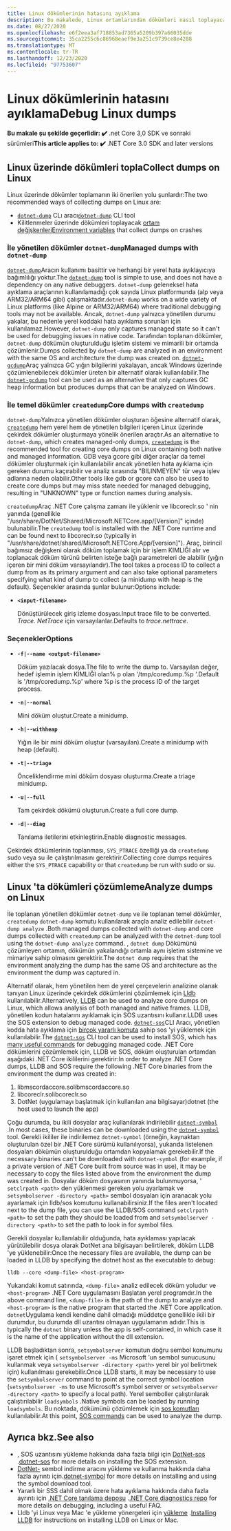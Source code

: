 ```yaml
---
title: Linux dökümlerinin hatasını ayıklama
description: Bu makalede, Linux ortamlarından dökümleri nasıl toplayacağınızı ve analiz edeceğinizi öğreneceksiniz.
ms.date: 08/27/2020
ms.openlocfilehash: e6f2eea3af718853ad7365a5209b397a66035dde
ms.sourcegitcommit: 35ca2255c6c86968eaef9e3a251c9739ce8e4288
ms.translationtype: MT
ms.contentlocale: tr-TR
ms.lasthandoff: 12/23/2020
ms.locfileid: "97753607"
---
```

# <a name="debug-linux-dumps"></a><span data-ttu-id="2391a-103">Linux dökümlerinin hatasını ayıklama</span><span class="sxs-lookup"><span data-stu-id="2391a-103">Debug Linux dumps</span></span>

<span data-ttu-id="2391a-104">**Bu makale şu şekilde geçerlidir: ✔️** .net Core 3,0 SDK ve sonraki sürümleri</span><span class="sxs-lookup"><span data-stu-id="2391a-104">**This article applies to: ✔️** .NET Core 3.0 SDK and later versions</span></span>

## <a name="collect-dumps-on-linux"></a><span data-ttu-id="2391a-105">Linux üzerinde dökümleri topla</span><span class="sxs-lookup"><span data-stu-id="2391a-105">Collect dumps on Linux</span></span>

<span data-ttu-id="2391a-106">Linux üzerinde dökümler toplamanın iki önerilen yolu şunlardır:</span><span class="sxs-lookup"><span data-stu-id="2391a-106">The two recommended ways of collecting dumps on Linux are:</span></span>

* <span data-ttu-id="2391a-107">[`dotnet-dump`](dotnet-dump.md) CLı aracı</span><span class="sxs-lookup"><span data-stu-id="2391a-107">[`dotnet-dump`](dotnet-dump.md) CLI tool</span></span>
* <span data-ttu-id="2391a-108">Kilitlenmeler üzerinde dökümleri toplayacak [ortam değişkenleri](dumps.md#collecting-dumps-on-crash)</span><span class="sxs-lookup"><span data-stu-id="2391a-108">[Environment variables](dumps.md#collecting-dumps-on-crash) that collect dumps on crashes</span></span>

### <a name="managed-dumps-with-dotnet-dump"></a><span data-ttu-id="2391a-109">İle yönetilen dökümler `dotnet-dump`</span><span class="sxs-lookup"><span data-stu-id="2391a-109">Managed dumps with `dotnet-dump`</span></span>

<span data-ttu-id="2391a-110">[`dotnet-dump`](dotnet-dump.md)Aracın kullanımı basittir ve herhangi bir yerel hata ayıklayıcıya bağımlılığı yoktur.</span><span class="sxs-lookup"><span data-stu-id="2391a-110">The [`dotnet-dump`](dotnet-dump.md) tool is simple to use, and does not have a dependency on any native debuggers.</span></span> <span data-ttu-id="2391a-111">`dotnet-dump` geleneksel hata ayıklama araçlarının kullanılamadığı çok sayıda Linux platformunda (alp veya ARM32/ARM64 gibi) çalışmaktadır.</span><span class="sxs-lookup"><span data-stu-id="2391a-111">`dotnet-dump` works on a wide variety of Linux platforms (like Alpine or ARM32/ARM64) where traditional debugging tools may not be available.</span></span> <span data-ttu-id="2391a-112">Ancak, `dotnet-dump` yalnızca yönetilen durumu yakalar, bu nedenle yerel koddaki hata ayıklama sorunları için kullanılamaz.</span><span class="sxs-lookup"><span data-stu-id="2391a-112">However, `dotnet-dump` only captures managed state so it can't be used for debugging issues in native code.</span></span> <span data-ttu-id="2391a-113">Tarafından toplanan dökümler, `dotnet-dump` dökümün oluşturulduğu işletim sistemi ve mimarili bir ortamda çözümlenir.</span><span class="sxs-lookup"><span data-stu-id="2391a-113">Dumps collected by `dotnet-dump` are analyzed in an environment with the same OS and architecture the dump was created on.</span></span> <span data-ttu-id="2391a-114">[`dotnet-gcdump`](dotnet-gcdump.md)Araç yalnızca GC yığın bilgilerini yakalayan, ancak Windows üzerinde çözümlenebilecek dökümler üreten bir alternatif olarak kullanılabilir.</span><span class="sxs-lookup"><span data-stu-id="2391a-114">The [`dotnet-gcdump`](dotnet-gcdump.md) tool can be used as an alternative that only captures GC heap information but produces dumps that can be analyzed on Windows.</span></span>

### <a name="core-dumps-with-createdump"></a><span data-ttu-id="2391a-115">İle temel dökümler `createdump`</span><span class="sxs-lookup"><span data-stu-id="2391a-115">Core dumps with `createdump`</span></span>

<span data-ttu-id="2391a-116">`dotnet-dump`Yalnızca yönetilen dökümler oluşturan öğesine alternatif olarak, [`createdump`](https://github.com/dotnet/runtime/blob/master/docs/design/coreclr/botr/xplat-minidump-generation.md) hem yerel hem de yönetilen bilgileri içeren Linux üzerinde çekirdek dökümler oluşturmaya yönelik önerilen araçtır.</span><span class="sxs-lookup"><span data-stu-id="2391a-116">As an alternative to `dotnet-dump`, which creates managed-only dumps, [`createdump`](https://github.com/dotnet/runtime/blob/master/docs/design/coreclr/botr/xplat-minidump-generation.md) is the recommended tool for creating core dumps on Linux containing both native and managed information.</span></span> <span data-ttu-id="2391a-117">GDB veya gcore gibi diğer araçlar da temel dökümler oluşturmak için kullanılabilir ancak yönetilen hata ayıklama için gereken durumu kaçırabilir ve analiz sırasında "BILINMEYEN" tür veya işlev adlarına neden olabilir.</span><span class="sxs-lookup"><span data-stu-id="2391a-117">Other tools like gdb or gcore can also be used to create core dumps but may miss state needed for managed debugging, resulting in "UNKNOWN" type or function names during analysis.</span></span>

<span data-ttu-id="2391a-118">`createdump`Araç .NET Core çalışma zamanı ile yüklenir ve libcoreclr.so ' nin yanında (genellikle "/usr/share/DotNet/Shared/Microsoft.NETCore.app/[Version]" içinde) bulunabilir.</span><span class="sxs-lookup"><span data-stu-id="2391a-118">The `createdump` tool is installed with the .NET Core runtime and can be found next to libcoreclr.so (typically in "/usr/share/dotnet/shared/Microsoft.NETCore.App/[version]").</span></span> <span data-ttu-id="2391a-119">Araç, birincil bağımsız değişkeni olarak döküm toplamak için bir işlem KIMLIĞI alır ve toplanacak döküm türünü belirten isteğe bağlı parametreleri de alabilir (yığın içeren bir mini döküm varsayılandır).</span><span class="sxs-lookup"><span data-stu-id="2391a-119">The tool takes a process ID to collect a dump from as its primary argument and can also take optional parameters specifying what kind of dump to collect (a minidump with heap is the default).</span></span> <span data-ttu-id="2391a-120">Seçenekler arasında şunlar bulunur:</span><span class="sxs-lookup"><span data-stu-id="2391a-120">Options include:</span></span>

- **`<input-filename>`**

  <span data-ttu-id="2391a-121">Dönüştürülecek giriş izleme dosyası.</span><span class="sxs-lookup"><span data-stu-id="2391a-121">Input trace file to be converted.</span></span> <span data-ttu-id="2391a-122">*Trace. NetTrace* için varsayılanlar.</span><span class="sxs-lookup"><span data-stu-id="2391a-122">Defaults to *trace.nettrace*.</span></span>

### <a name="options"></a><span data-ttu-id="2391a-123">Seçenekler</span><span class="sxs-lookup"><span data-stu-id="2391a-123">Options</span></span>

- **`-f|--name <output-filename>`**

  <span data-ttu-id="2391a-124">Döküm yazılacak dosya.</span><span class="sxs-lookup"><span data-stu-id="2391a-124">The file to write the dump to.</span></span> <span data-ttu-id="2391a-125">Varsayılan değer, hedef işlemin işlem KIMLIĞI olan% p olan '/tmp/coredump.%p '.</span><span class="sxs-lookup"><span data-stu-id="2391a-125">Default is '/tmp/coredump.%p' where %p is the process ID of the target process.</span></span>

- **`-n|--normal`**

  <span data-ttu-id="2391a-126">Mini döküm oluştur.</span><span class="sxs-lookup"><span data-stu-id="2391a-126">Create a minidump.</span></span>

- **`-h|--withheap`**

  <span data-ttu-id="2391a-127">Yığın ile bir mini döküm oluştur (varsayılan).</span><span class="sxs-lookup"><span data-stu-id="2391a-127">Create a minidump with heap (default).</span></span>

- **`-t|--triage`**

  <span data-ttu-id="2391a-128">Önceliklendirme mini döküm dosyası oluşturma.</span><span class="sxs-lookup"><span data-stu-id="2391a-128">Create a triage minidump.</span></span>

- **`-u|--full`**

  <span data-ttu-id="2391a-129">Tam çekirdek dökümü oluşturun.</span><span class="sxs-lookup"><span data-stu-id="2391a-129">Create a full core dump.</span></span>

- **`-d|--diag`**

  <span data-ttu-id="2391a-130">Tanılama iletilerini etkinleştirin.</span><span class="sxs-lookup"><span data-stu-id="2391a-130">Enable diagnostic messages.</span></span>

<span data-ttu-id="2391a-131">Çekirdek dökümlerinin toplanması, `SYS_PTRACE` özelliği ya da `createdump` sudo veya su ile çalıştırılmasını gerektirir.</span><span class="sxs-lookup"><span data-stu-id="2391a-131">Collecting core dumps requires either the `SYS_PTRACE` capability or that `createdump` be run with sudo or su.</span></span>

## <a name="analyze-dumps-on-linux"></a><span data-ttu-id="2391a-132">Linux 'ta dökümleri çözümleme</span><span class="sxs-lookup"><span data-stu-id="2391a-132">Analyze dumps on Linux</span></span>

<span data-ttu-id="2391a-133">İle toplanan yönetilen dökümler `dotnet-dump` ve ile toplanan temel dökümler, `createdump` `dotnet-dump` komutu kullanılarak araçla analiz edilebilir `dotnet-dump analyze` .</span><span class="sxs-lookup"><span data-stu-id="2391a-133">Both managed dumps collected with `dotnet-dump` and core dumps collected with `createdump` can be analyzed with the `dotnet-dump` tool using the `dotnet-dump analyze` command.</span></span> <span data-ttu-id="2391a-134">, `dotnet dump` Dökümünü çözümleyen ortamın, dökümün yakalandığı ortamla aynı işletim sistemine ve mimariye sahip olmasını gerektirir.</span><span class="sxs-lookup"><span data-stu-id="2391a-134">The `dotnet dump` requires that the environment analyzing the dump has the same OS and architecture as the environment the dump was captured in.</span></span>

<span data-ttu-id="2391a-135">Alternatif olarak, hem yönetilen hem de yerel çerçevelerin analizine olanak tanıyan Linux üzerinde çekirdek dökümlerini çözümlemek için [Lldb](https://lldb.llvm.org/) kullanılabilir.</span><span class="sxs-lookup"><span data-stu-id="2391a-135">Alternatively, [LLDB](https://lldb.llvm.org/) can be used to analyze core dumps on Linux, which allows analysis of both managed and native frames.</span></span> <span data-ttu-id="2391a-136">LLDB, yönetilen kodun hatalarını ayıklamak için SOS uzantısını kullanır.</span><span class="sxs-lookup"><span data-stu-id="2391a-136">LLDB uses the SOS extension to debug managed code.</span></span> <span data-ttu-id="2391a-137">[`dotnet-sos`](dotnet-sos.md)CLI Aracı, yönetilen kodda hata ayıklama için [birçok yararlı komuta](https://github.com/dotnet/diagnostics/blob/master/documentation/sos-debugging-extension.md) sahip sos 'yi yüklemek için kullanılabilir.</span><span class="sxs-lookup"><span data-stu-id="2391a-137">The [`dotnet-sos`](dotnet-sos.md) CLI tool can be used to install SOS, which has [many useful commands](https://github.com/dotnet/diagnostics/blob/master/documentation/sos-debugging-extension.md) for debugging managed code.</span></span> <span data-ttu-id="2391a-138">.NET Core dökümlerini çözümlemek için, LLDB ve SOS, döküm oluşturulan ortamdan aşağıdaki .NET Core ikililerini gerektirir:</span><span class="sxs-lookup"><span data-stu-id="2391a-138">In order to analyze .NET Core dumps, LLDB and SOS require the following .NET Core binaries from the environment the dump was created in:</span></span>

1. <span data-ttu-id="2391a-139">libmscordaccore.so</span><span class="sxs-lookup"><span data-stu-id="2391a-139">libmscordaccore.so</span></span>
2. <span data-ttu-id="2391a-140">libcoreclr.so</span><span class="sxs-lookup"><span data-stu-id="2391a-140">libcoreclr.so</span></span>
3. <span data-ttu-id="2391a-141">DotNet (uygulamayı başlatmak için kullanılan ana bilgisayar)</span><span class="sxs-lookup"><span data-stu-id="2391a-141">dotnet (the host used to launch the app)</span></span>

<span data-ttu-id="2391a-142">Çoğu durumda, bu ikili dosyalar araç kullanılarak indirilebilir [`dotnet-symbol`](dotnet-symbol.md) .</span><span class="sxs-lookup"><span data-stu-id="2391a-142">In most cases, these binaries can be downloaded using the [`dotnet-symbol`](dotnet-symbol.md) tool.</span></span> <span data-ttu-id="2391a-143">Gerekli ikililer ile indirilemez `dotnet-symbol` (örneğin, kaynaktan oluşturulan özel bir .NET Core sürümü kullanılıyorsa), yukarıda listelenen dosyaları dökümün oluşturulduğu ortamdan kopyalamak gerekebilir.</span><span class="sxs-lookup"><span data-stu-id="2391a-143">If the necessary binaries can't be downloaded with `dotnet-symbol` (for example, if a private version of .NET Core built from source was in use), it may be necessary to copy the files listed above from the environment the dump was created in.</span></span> <span data-ttu-id="2391a-144">Dosyalar döküm dosyasının yanında bulunmuyorsa, ' `setclrpath <path>` den yüklenmesi gereken yolu ayarlamak ve `setsymbolserver -directory <path>` sembol dosyaları için aranacak yolu ayarlamak için lldb/sos komutunu kullanabilirsiniz.</span><span class="sxs-lookup"><span data-stu-id="2391a-144">If the files aren't located next to the dump file, you can use the LLDB/SOS command `setclrpath <path>` to set the path they should be loaded from and `setsymbolserver -directory <path>` to set the path to look in for symbol files.</span></span>

<span data-ttu-id="2391a-145">Gerekli dosyalar kullanılabilir olduğunda, hata ayıklaması yapılacak yürütülebilir dosya olarak DotNet ana bilgisayarı belirtilerek, döküm LLDB 'ye yüklenebilir:</span><span class="sxs-lookup"><span data-stu-id="2391a-145">Once the necessary files are available, the dump can be loaded in LLDB by specifying the dotnet host as the executable to debug:</span></span>

```console
lldb --core <dump-file> <host-program>
```

<span data-ttu-id="2391a-146">Yukarıdaki komut satırında, `<dump-file>` analiz edilecek döküm yoludur ve `<host-program>` .NET Core uygulamasını Başlatan yerel programdır.</span><span class="sxs-lookup"><span data-stu-id="2391a-146">In the above command line, `<dump-file>` is the path of the dump to analyze and `<host-program>` is the native program that started the .NET Core application.</span></span> <span data-ttu-id="2391a-147">`dotnet`Uygulama kendi kendine dahil olmadığı müddetçe genellikle ikili bir durumdur, bu durumda dll uzantısı olmayan uygulamanın adıdır.</span><span class="sxs-lookup"><span data-stu-id="2391a-147">This is typically the `dotnet` binary unless the app is self-contained, in which case it is the name of the application without the dll extension.</span></span>

<span data-ttu-id="2391a-148">LLDB başladıktan sonra, `setsymbolserver` komutun doğru sembol konumunu işaret etmek için ( `setsymbolserver -ms` Microsoft 'un sembol sunucusunu kullanmak veya `setsymbolserver -directory <path>` yerel bir yol belirtmek için) kullanılması gerekebilir.</span><span class="sxs-lookup"><span data-stu-id="2391a-148">Once LLDB starts, it may be necessary to use the `setsymbolserver` command to point at the correct symbol location (`setsymbolserver -ms` to use Microsoft's symbol server or `setsymbolserver -directory <path>` to specify a local path).</span></span> <span data-ttu-id="2391a-149">Yerel semboller çalıştırılarak çalıştırılabilir `loadsymbols` .</span><span class="sxs-lookup"><span data-stu-id="2391a-149">Native symbols can be loaded by running `loadsymbols`.</span></span> <span data-ttu-id="2391a-150">Bu noktada, dökümünü çözümlemek için [sos komutları](https://github.com/dotnet/diagnostics/blob/master/documentation/sos-debugging-extension.md) kullanılabilir.</span><span class="sxs-lookup"><span data-stu-id="2391a-150">At this point, [SOS commands](https://github.com/dotnet/diagnostics/blob/master/documentation/sos-debugging-extension.md) can be used to analyze the dump.</span></span>

## <a name="see-also"></a><span data-ttu-id="2391a-151">Ayrıca bkz.</span><span class="sxs-lookup"><span data-stu-id="2391a-151">See also</span></span>

- <span data-ttu-id="2391a-152">, SOS uzantısını yükleme hakkında daha fazla bilgi için [DotNet-sos](dotnet-sos.md) .</span><span class="sxs-lookup"><span data-stu-id="2391a-152">[dotnet-sos](dotnet-sos.md) for more details on installing the SOS extension.</span></span>
- <span data-ttu-id="2391a-153">[DotNet-](dotnet-symbol.md) sembol indirme aracını yükleme ve kullanma hakkında daha fazla ayrıntı için.</span><span class="sxs-lookup"><span data-stu-id="2391a-153">[dotnet-symbol](dotnet-symbol.md) for more details on installing and using the symbol download tool.</span></span>
- <span data-ttu-id="2391a-154">Yararlı bir SSS dahil olmak üzere hata ayıklama hakkında daha fazla ayrıntı için [.NET Core tanılama deposu](https://github.com/dotnet/diagnostics/blob/master/documentation/) .</span><span class="sxs-lookup"><span data-stu-id="2391a-154">[.NET Core diagnostics repo](https://github.com/dotnet/diagnostics/blob/master/documentation/) for more details on debugging, including a useful FAQ.</span></span>
- <span data-ttu-id="2391a-155">Lldb 'yi Linux veya Mac 'e yükleme yönergeleri için [yükleme](https://github.com/dotnet/diagnostics/blob/master/documentation/sos.md#getting-lldb) .</span><span class="sxs-lookup"><span data-stu-id="2391a-155">[Installing LLDB](https://github.com/dotnet/diagnostics/blob/master/documentation/sos.md#getting-lldb) for instructions on installing LLDB on Linux or Mac.</span></span>
